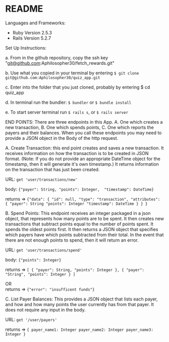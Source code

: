 # README

Languages and Frameworks:
- Ruby Version 2.5.3
- Rails Version 5.2.7


Set Up Instructions:

a. From in the github repository, copy the ssh key "git@github.com:Aphilosopher30/fetch_rewards.git"

b. Use what you copied in your terminal by entering ```$ git clone git@github.com:Aphilosopher30/quiz_app.git```

c. Enter into the folder that you just cloned, probably by entering $ cd quiz_app

d. In terminal run the bundler: ```$ bundler``` or ```$ bundle install```

e. To start server terminal run ```$ rails s```, or ```$ rails server```



END POINTS: There are three endpoints in this App. A. One which creates a new transaction, B. One which spends points, C. One which reports the payers and their balances. When you call these endpoints you may need to provide a JSON object in the Body of the http request.


A. Create Transaction: this end point creates and saves a new transaction. It receives information on how the transaction is to be created in JSON format. (Note: If you do not provide an appropriate DateTime object for the timestamp, then it will generate it's own timestamp.) It returns information on the transaction that has just been created.

   URL: ```get 'user/transactions/new' ```

  body: ```{"payer": String, "points": Integer,  "timestamp": DateTime}```

  returns => ```{"data": {
      "id": null,
      "type": "transaction",
      "attributes": {
        "payer": String
        "points": Integer
        "timestamp": DateTime
        }
      }
    }```

B. Spend Points: This endpoint receives  an integer packaged in a json object, that represents how many points are to be spent. It then creates new transactions that subtract points equal to the number of points spent. It spends the oldest points first. It then returns a JSON object that specifies which payers have which points subtracted from their total. In the event that there are not enough points to spend, then it will return an error.

  URL: ```get 'user/transactions/spend'```

  body: ```{"points": Integer}```

  returns => ```[
    {
      "payer": String,
      "points": Integer
    },
    {
      "payer": "String",
      "points": Integer
    }
  ]```

OR    
  returns => ```{"error": "insufficent funds"}```


C. List Payer Balances: This provides a JSON object that lists each payer, and how and how many points the user currently has from that payer. It does not require any input in the body.

  URL: ```get '/user/payers'```

  returns => ```{
    payer_name1: Integer
    payer_name2: Integer
    payer_name3: Integer
  }```
